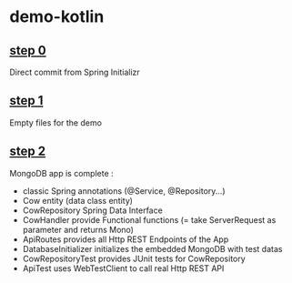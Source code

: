 # demo-kotlin

## [step 0](https://github.com/pull-vert/demo-kotlin/tree/master)
Direct commit from Spring Initializr

## [step 1](https://github.com/pull-vert/demo-kotlin/tree/step1-skeleton)
Empty files for the demo

## [step 2](https://github.com/pull-vert/demo-kotlin/tree/step2-mongo-reactive)
MongoDB app is complete :
* classic Spring annotations (@Service, @Repository...)
* Cow entity (data class entity)
* CowRepository Spring Data Interface
* CowHandler provide Functional functions (= take ServerRequest as parameter and returns Mono<ServerResponse>)
* ApiRoutes provides all Http REST Endpoints of the App
* DatabaseInitializer initializes the embedded MongoDB with test datas
* CowRepositoryTest provides JUnit tests for CowRepository
* ApiTest uses WebTestClient to call real Http REST API
